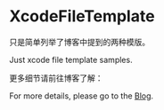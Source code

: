 # XcodeFileTemplate

只是简单列举了博客中提到的两种模版。

Just xcode file template samples.

更多细节请前往博客了解：

For more details, please go to the [Blog](http://hackice.wang/2018/12/18/使用Xcode-Template提高开发效率/ "使用Xcode Template提高开发效率").
